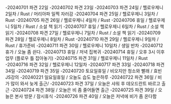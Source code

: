 -20240701 파견 22일
-20240702 파견 23일
-20240703 파견 24일 / 헬로우제니 2일차 / Rust / 머리아파 일찍 자러감
-20240704 파견 25일 / 헬로우제니 3일차 / Rust
-20240705 파견 26일 / 헬로우제니 4일차 / Rust
-20240706 휴일 / 헬로우제니 5일차 / Rust / 소설 책 읽기
-20240707 휴일 / 헬로우제니 6일차 / Rust / 소설 책 읽기
-20240708 파견 27일 / 헬로우제니 7일차 / Rust / 소설 책 읽기
-20240709 파견 28일 / 헬로우제니 8일차 / Rust
-20240710 파견 29일 / 헬로우제니 9일차 / Rust / 휴가준비
-20240711 파견 30일 / 헬로우제니 10일차 / 생일 반차
-20240712 휴가 / 오늘 좀 쉰다.
-20240713 휴일 / 저녁 집복귀
-20240714 휴일 / 오후 3시 이후 업무 (플로우 틀 잡아놓기)
-20240715 파견 31일 / 헬로우제니 11일차 / Rust
-20240716 파견 32일 / 헬로우제니 12일차
-20240717 파견 33일
-20240718 파견 34일
-20240719 파견 35일
-20240720 토요일휴일 / 비오지만 청소와 빨래 / 효빈JS강의
-20240221 일요일휴일 / 오늘도 습도 높은하루
-20240722 파견 36일 / 비가 많이 와서 늦게 출근/
-20240723 파견 37일 / 오늘은 샤워 후 데오드란트 바르고 출근
-20240724 파견 38일 / 오늘은 비 좀 줄어들면 출근
-20240725 파견 39일 / 오늘은 본사 방문 / 잠시휴식
-20240726 파견 40일 / 오늘은 저녁에 비가 좀 온다함
